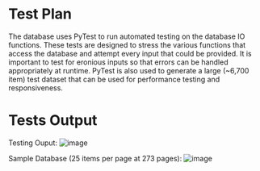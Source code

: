 # Test Plan
The database uses PyTest to run automated testing on the database IO functions. These tests are designed to stress the various functions that access the database and attempt every input that could be provided. It is important to test for eronious inputs so that errors can be handled appropriately at runtime. PyTest is also used to generate a large (~6,700 item) test dataset that can be used for performance testing and responsiveness. 

# Tests Output
Testing Ouput:
![image](https://github.com/user-attachments/assets/caa2d43a-a743-4953-bffe-c29711e7d23c)

Sample Database (25 items per page at 273 pages):
![image](https://github.com/user-attachments/assets/b82892ad-5171-42d3-a06b-c7d83f8b6435)

